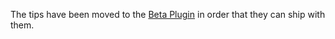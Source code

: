 The tips have been moved to the [Beta Plugin](https://github.com/Automattic/jetpack/blob/master/projects/plugins/beta/docs/testing/testing-tips.md) in order that they can ship with them.
